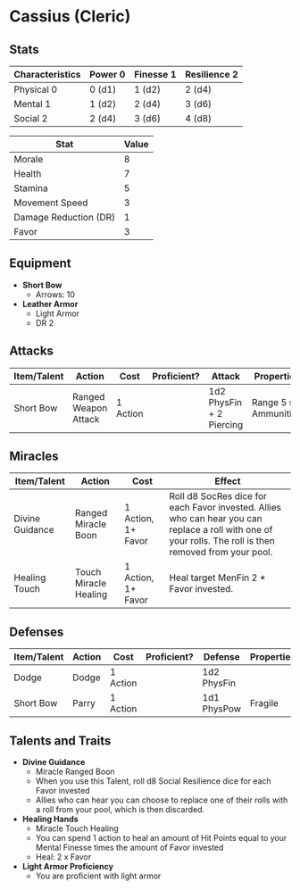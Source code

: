 # Cassius (Cleric)

## Stats

| Characteristics | Power 0 | Finesse 1 | Resilience 2 |
| --------------- | ------- | --------- | ------------ |
| Physical 0      | 0 (d1)  | 1 (d2)    | 2 (d4)       |
| Mental 1        | 1 (d2)  | 2 (d4)    | 3 (d6)       |
| Social 2        | 2 (d4)  | 3 (d6)    | 4 (d8)       |

| Stat                  | Value |
| --------------------- | ----- |
| Morale                | 8     |
| Health                | 7     |
| Stamina               | 5     |
| Movement Speed        | 3     |
| Damage Reduction (DR) | 1     |
| Favor                 | 3     |

## Equipment

* **Short Bow**
	* Arrows: 10
* **Leather Armor**
	* Light Armor
	* DR 2

## Attacks

| Item/Talent | Action               | Cost     | Proficient? | Attack                   | Properties             |
| ----------- | -------------------- | -------- | ----------- | ------------------------ | ---------------------- |
| Short Bow   | Ranged Weapon Attack | 1 Action |             | 1d2 PhysFin + 2 Piercing | Range 5 sq, Ammunition |

## Miracles

| Item/Talent        | Action                | Cost               | Effect                                                                                                                                                   |
| ------------------ | --------------------- | ------------------ | -------------------------------------------------------------------------------------------------------------------------------------------------------- |
| Divine Guidance    | Ranged Miracle Boon   | 1 Action, 1+ Favor | Roll d8 SocRes dice for each Favor invested. Allies who can hear you can replace a roll with one of your rolls. The roll is then removed from your pool. |
| Healing Touch      | Touch Miracle Healing | 1 Action, 1+ Favor | Heal target MenFin 2 * Favor invested.                                                                                                                   |

## Defenses

| Item/Talent | Action | Cost     | Proficient? | Defense     | Properties |
| ----------- | ------ | -------- | ----------- | ----------- | ---------- |
| Dodge       | Dodge  | 1 Action |             | 1d2 PhysFin |            |
| Short Bow   | Parry  | 1 Action |             | 1d1 PhysPow | Fragile    |

## Talents and Traits

* **Divine Guidance**
	* Miracle Ranged Boon
	* When you use this Talent, roll d8 Social Resilience dice for each Favor invested
	* Allies who can hear you can choose to replace one of their rolls with a roll from your pool, which is then discarded.
* **Healing Hands**
	* Miracle Touch Healing
	* You can spend 1 action to heal an amount of Hit Points equal to your Mental Finesse times the amount of Favor invested
	* Heal: 2 x Favor
* **Light Armor Proficiency**
	* You are proficient with light armor
